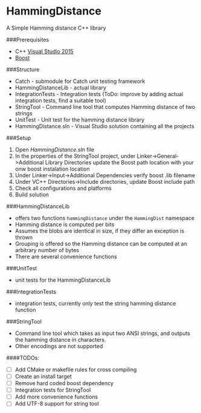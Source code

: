 # HammingDistance
A Simple Hamming distance C++ library

###Prerequisites
* C++ [Visual Studio 2015](https://www.visualstudio.com/downloads/)
* [Boost](http://www.boost.org/)

###Structure
* Catch - submodule for Catch unit testing framework
* HammingDistanceLib - actual library
* IntegrationTests - Integration tests (ToDo: improve by adding actual integration tests, find a suitable tool)
* StringTool - Command line tool that computes Hamming distance of two strings
* UnitTest - Unit test for the hamming distance library
* HammingDistance.sln - Visual Studio solution containing all the projects

###Setup
1. Open *HammingDistance.sln* file
2. In the properties of the StringTool project, under Linker->General->Additional Library Directories update the Boost path location with your onw boost instalation location
3. Under Linker->Input->Additional Dependencies verify boost .lib filename
4. Under VC++ Directories->Include directories, update Boost include path
6. Check all configurations and platforms
5. Build solution

###HammingDistanceLib
* offers two functions `hammingDistance` under the `HammingDist` namespace
* Hamming distance is computed per bits
* Assumes the blobs are identical in size, if they differ an exception is thrown
* Grouping is offered so the Hamming distance can be computed at an arbitrary number of bytes
* There are several convenience functions

###UnitTest
* unit tests for the HammingDistanceLib

###IntegrationTests
* integration tests, currently only test the string hamming distance function

###StringTool
* Command line tool which takes as input two ANSI strings, and outputs the hamming distance in characters.
* Other encodings are not supported

####TODOs:
* [ ] Add CMake or makefile rules for cross compiling
* [ ] Create an install target
* [ ] Remove hard coded boost dependency
* [ ] Integration tests for StringTool
* [ ] Add more convenience functions
* [ ] Add UTF-8 support for string tool
